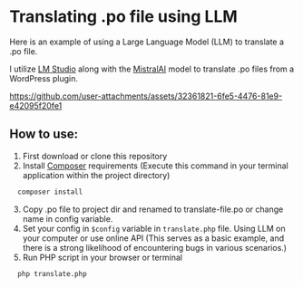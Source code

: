 # Translating .po file using LLM

Here is an example of using a Large Language Model (LLM) to translate a .po file.

I utilize [LM Studio](https://lmstudio.ai) along with the [MistralAI](https://mistral.ai) model to translate .po files
from a WordPress
plugin.


https://github.com/user-attachments/assets/32361821-6fe5-4476-81e9-e42095f20fe1


## How to use:

1. First download or clone this repository
2. Install [Composer](https://getcomposer.org) requirements (Execute this command in your terminal application within
   the project directory)

```sh
  composer install
  ```

3. Copy .po file to project dir and renamed to translate-file.po or change name in config variable.
4. Set your config in `$config` variable in `translate.php` file. Using LLM on your computer or use online API (This
   serves as a basic example, and there is a strong likelihood of encountering bugs in various scenarios.)
5. Run PHP script in your browser or terminal

```sh
  php translate.php
  ```
